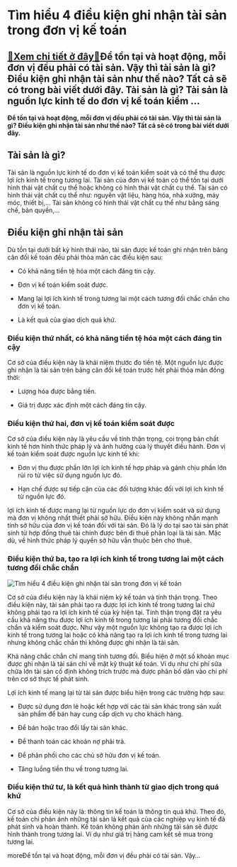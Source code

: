 Tìm hiểu 4 điều kiện ghi nhận tài sản trong đơn vị kế toán
==========================================================

[:gift:Xem chi tiết ở đây:gift:](https://hddtvn.com/tim-hieu-4-dieu-kien-ghi-nhan-tai-san-trong-don-vi-ke-toan/)Để tồn tại và hoạt động, mỗi đơn vị đều phải có tài sản. Vậy thì tài sản là gì? Điều kiện ghi nhận tài sản như thế nào? Tất cả sẽ có trong bài viết dưới đây. Tài sản là gì? Tài sản là nguồn lực kinh tế do đơn vị kế toán kiểm …
----------------------------------------------------------------------------------------------------------------------------------------------------------------------------------------------------------------------------------

**Để tồn tại và hoạt động, mỗi đơn vị đều phải có tài sản. Vậy thì tài sản là gì? Điều kiện ghi nhận tài sản như thế nào? Tất cả sẽ có trong bài viết dưới đây.**



Tài sản là gì?
--------------


Tài sản là nguồn lực kinh tế do đơn vị kế toán kiểm soát và có thể thu được lợi ích kinh tế trong tương lai. Tài sản của đơn vị kế toán có thể tồn tại dưới hình thái vật chất cụ thể hoặc không có hình thái vật chất cụ thể. Tài sản có hình thái vật chất cụ thể như: nguyên vật liệu, hàng hóa, nhà xưởng, máy móc, thiết bị,… Tài sản không có hình thái vật chất cụ thể như bằng sáng chế, bản quyền,…


Điều kiện ghi nhận tài sản
--------------------------


Dù tồn tại dưới bất kỳ hình thái nào, tài sản được kế toán ghi nhận trên bảng cân đối kế toán đều phải thỏa mãn các điều kiện sau:




* Có khả năng tiền tệ hóa một cách đáng tin cậy.

* Đơn vị kế toán kiểm soát được.

* Mang lại lợi ích kinh tế trong tương lai một cách tương đối chắc chắn cho đơn vị kế toán.

* Là kết quả của giao dịch quá khứ.



### Điều kiện thứ nhất, có khả năng tiền tệ hóa một cách đáng tin cậy


Cơ sở của điều kiện này là khái niệm thước đo tiền tệ. Một nguồn lực được ghi nhận là tài sản trên bảng cân đối kế toán trước hết phải thỏa mãn đồng thời:




* Lượng hóa được bằng tiền.

* Giá trị được xác định một cách đáng tin cậy.



### Điều kiện thứ hai, đơn vị kế toán kiểm soát được


Cơ sở của điều kiện này là yêu cầu về tính thận trọng, coi trọng bản chất kinh tế hơn hình thức pháp lý và ảnh hưởng của lý thuyết điều hành. Đơn vị kế toán kiểm soát được nguồn lực kinh tế khi:




* Đơn vị thu được phần lớn lợi ích kinh tế hợp pháp và gánh chịu phần lớn rủi ro từ việc sử dụng nguồn lực đó.

* Hạn chế được sự tiếp cận của các đối tượng khác đối với lợi ích kinh tế từ nguồn lực đó.



lợi ích kinh tế được mang lại từ nguồn lực do đơn vị kiểm soát và sử dụng mà đơn vị không nhất thiết phải sở hữu. Điều kiện này không nhấn mạnh tính sở hữu của đơn vị kế toán đối với tài sản. Đó là lý do tại sao tài sản phát sinh từ hợp đồng thuê tài chính được bên đi thuê phân loại là tài sản. Mặc dù, về hình thức pháp lý quyền sở hữu vẫn thuộc bên cho thuê.


### Điều kiện thứ ba, tạo ra lợi ích kinh tế trong tương lai một cách tương đối chắc chắn


![Tìm hiểu 4 điều kiện ghi nhận tài sản trong đơn vị kế toán](https://hddtvn.com/wp-content/uploads/2021/01/asset.jpg "Tìm hiểu 4 điều kiện ghi nhận tài sản trong đơn vị kế toán")


Cơ sở của điều kiện này là khái niệm kỳ kế toán và tính thận trọng. Theo điều kiện này, tài sản phải tạo ra được lợi ích kinh tế trong tương lai chứ không phải tạo ra lợi ích kinh tế của kỳ hiện tại. Tính thận trọng đặt ra yêu cầu khả năng thu được lợi ích kinh tế trong tương lai phải tương đối chắc chắn và kiểm soát được. Như vậy một nguồn lực không tạo ra được lợi ích kinh tế trong tương lai hoặc có khả năng tạo ra lợi ích kinh tế trong tương lai nhưng không chắc chắn thì không được ghi nhận là tài sản.


Khả năng chắc chắn chỉ mang tính tương đối. Biểu hiện ở một số khoản mục được ghi nhận là tài sản chỉ về mặt kỹ thuật kế toán. Ví dụ như chi phí sửa chữa lớn tài sản cố định không trích trước mà được phân bố dân vào chi phí trên cơ sở thực tế phát sinh.


Lợi ích kinh tế mang lại từ tài sản được biểu hiện trong các trường hợp sau:




* Được sử dụng đơn lẻ hoặc kết hợp với các tài sản khác trong sản xuất sản phẩm để bán hay cung cấp dịch vụ cho khách hàng.

* Để bán hoặc trao đổi lấy tài sản khác.

* Để thanh toán các khoản nợ phải trả.

* Để phân phối cho các chủ sở hữu đơn vị kế toán.

* Tăng luồng tiền thu về trong tương lai.



### Điều kiện thứ tư, là kết quả hình thành từ giao dịch trong quá khứ


Cơ sở của điều kiện này là: thông tin kế toán là thông tin quá khứ. Theo đó, kế toán chỉ phản ánh những tài sản là kết quả của các nghiệp vụ kinh tế đã phát sinh và hoàn thành. Kế toán không phản ánh những tài sản sẽ được hình thành trong tương lai. Ví dụ như giá trị hàng cam kết sẽ mua trong tương lai.


moreĐể tồn tại và hoạt động, mỗi đơn vị đều phải có tài sản. Vậy…



